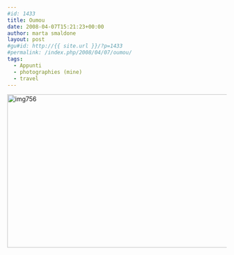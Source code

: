 ```yaml
---
#id: 1433
title: Oumou
date: 2008-04-07T15:21:23+00:00
author: marta smaldone
layout: post
#gu#id: http://{{ site.url }}/?p=1433
#permalink: /index.php/2008/04/07/oumou/
tags:
  - Appunti
  - photographies (mine)
  - travel
---
```

<img class="aligncenter wp-image-3453" src="{{ site.url }}/images/uploads/2008/04/img756.jpg" alt="img756" width="550" height="352" srcset="{{ site.url }}/images/uploads/2008/04/img756.jpg 790w, {{ site.url }}/images/uploads/2008/04/img756-300x192.jpg 300w, {{ site.url }}/images/uploads/2008/04/img756-768x492.jpg 768w" sizes="(max-width: 550px) 100vw, 550px" />